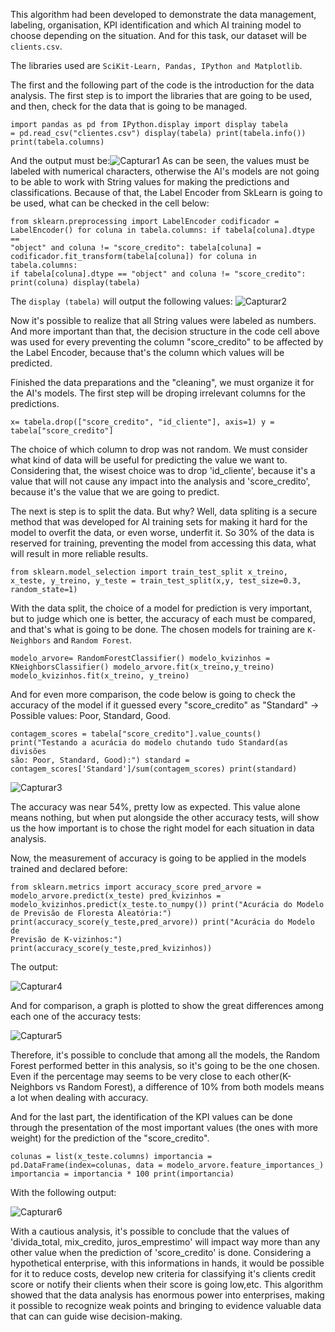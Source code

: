 This algorithm had been developed to demonstrate the data management, labeling, organisation, KPI identification and which AI training model to choose depending on the situation. And for this task, our dataset will be `clients.csv`.

The libraries used are `SciKit-Learn, Pandas, IPython and Matplotlib`. 

The first and the following part of the code is the introduction for the data analysis. The first step is to import the libraries that are going to be used, and then, check for the data that is going to be managed.


<code>import pandas as pd
from IPython.display import display
tabela = pd.read_csv("clientes.csv")
display(tabela)
print(tabela.info())
print(tabela.columns)
</code>

And the output must be:![Capturar1](https://github.com/iagoPB/PythonDataAnalisys/assets/50721035/c6da5eae-847a-4274-bae6-88f4b7ec48bb)
As can be seen, the values must be labeled with numerical characters, otherwise the AI's models are not going to be able to work with String values for making the predictions and classifications. Because of that, the Label Encoder from SkLearn is going to be used, what can be checked in the cell below:

<code>from sklearn.preprocessing import LabelEncoder
codificador = LabelEncoder() 
for coluna in tabela.columns:
    if tabela[coluna].dtype == "object" and coluna != "score_credito":
        tabela[coluna] = codificador.fit_transform(tabela[coluna])
for coluna in tabela.columns:
    if tabela[coluna].dtype == "object" and coluna != "score_credito":
        print(coluna)
display(tabela)</code>

The `display (tabela)` will output the following values:
![Capturar2](https://github.com/iagoPB/PythonDataAnalisys/assets/50721035/45efa430-15ec-4ccd-9cc3-7b73f7012fab)

Now it's possible to realize that all String values were labeled as numbers. And more important than that, the decision structure in the code cell above was used for every preventing the column "score_credito" to be affected by the Label Encoder, because that's the column which values will be predicted.

Finished the data preparations and the "cleaning", we must organize it for the AI's models. The first step will be droping irrelevant columns for the predictions.

<code>x= tabela.drop(["score_credito", "id_cliente"], axis=1)
y = tabela["score_credito"]</code>

The choice of which column to drop was not random. We must consider what kind of data will be useful for predicting the value we want to. Considering that, the wisest choice was to drop 'id_cliente', because it's a value that will not cause any impact into the analysis and 'score_credito', because it's the value that we are going to predict.

The next is step is to split the data. But why? Well, data spliting is a secure method that was developed for AI training sets for making it hard for the model to overfit the data, or even worse, underfit it. So 30% of the data is reserved for training, preventing the model from accessing this data, what will result in more reliable results.

<code>from sklearn.model_selection import train_test_split
x_treino, x_teste, y_treino, y_teste = train_test_split(x,y, test_size=0.3, random_state=1)
</code>

With the data split, the choice of a model for prediction is very important, but to judge which one is better, the accuracy of each must be compared, and that's what is going to be done. The chosen models for training are `K-Neighbors` and `Random Forest`.

<code>modelo_arvore= RandomForestClassifier()
modelo_kvizinhos = KNeighborsClassifier()
modelo_arvore.fit(x_treino,y_treino)
modelo_kvizinhos.fit(x_treino, y_treino)
</code>

And for even more comparison, the code below is going to check the accuracy of the model if it guessed every "score_credito" as "Standard" -> Possible values: Poor, Standard, Good.

<code>contagem_scores = tabela["score_credito"].value_counts()
print("Testando a acurácia do modelo chutando tudo Standard(as divisões são: Poor, Standard, Good):")
standard = contagem_scores['Standard']/sum(contagem_scores)
print(standard)
</code>

![Capturar3](https://github.com/iagoPB/PythonDataAnalisys/assets/50721035/52ccbe7f-8be4-4462-8522-1214c8639f3e)

The accuracy was near 54%, pretty low as expected. This value alone means nothing, but when put alongside the other accuracy tests, will show us the how important is to chose the right model for each situation in data analysis.

Now, the measurement of accuracy is going to be applied in the models trained and declared before:


<code>from sklearn.metrics import accuracy_score
pred_arvore = modelo_arvore.predict(x_teste)
pred_kvizinhos = modelo_kvizinhos.predict(x_teste.to_numpy())
print("Acurácia do Modelo de Previsão de Floresta Aleatória:")
print(accuracy_score(y_teste,pred_arvore))
print("Acurácia do Modelo de Previsão de K-vizinhos:")
print(accuracy_score(y_teste,pred_kvizinhos))
</code>

The output:

![Capturar4](https://github.com/iagoPB/PythonDataAnalisys/assets/50721035/e39747da-31cf-450c-82e6-4c6daccccaaf)

And for comparison, a graph is plotted to show the great differences among each one of the accuracy tests:

![Capturar5](https://github.com/iagoPB/PythonDataAnalisys/assets/50721035/be796451-8c6f-43ef-8dbe-f78d8ffdea86)

Therefore, it's possible to conclude that among all the models, the Random Forest performed better in this analysis, so it's going to be the one chosen. Even if the percentage may seems to be very close to each other(K-Neighbors vs Random Forest), a difference of 10% from both models means a lot when dealing with accuracy.

And for the last part, the identification of the KPI values can be done through the presentation of the most important values (the ones with more weight) for the prediction of the "score_credito".

<code>colunas = list(x_teste.columns)
importancia = pd.DataFrame(index=colunas, data = modelo_arvore.feature_importances_)
importancia = importancia * 100
print(importancia)
</code>

With the following output:


![Capturar6](https://github.com/iagoPB/PythonDataAnalisys/assets/50721035/852d46cb-0b3c-4746-a728-95dc1661664a)

With a cautious analysis, it's possible to conclude that the values of 'divida_total, mix_credito, juros_emprestimo' will impact way more than any other value when the prediction of 'score_credito' is done. Considering a hypothetical enterprise, with this informations in hands, it would be possible for it to reduce costs, develop new criteria for classifying it's clients credit score or notify their clients when their score is going low,etc.
This algorithm showed that the data analysis has enormous power into enterprises, making it possible to recognize weak points and bringing to evidence valuable data that can can guide wise decision-making.



